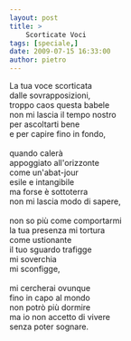 ```yaml
---
layout: post
title: >
    Scorticate Voci
tags: [speciale,]
date: 2009-07-15 16:33:00
author: pietro
---
```

La tua voce scorticata<br/>dalle sovrapposizioni,<br/>troppo caos questa babele<br/>non mi lascia il tempo nostro<br/>per ascoltarti bene<br/>e per capire fino in fondo,<br/><br/>quando calerà<br/>appoggiato all'orizzonte<br/>come un'abat-jour<br/>esile e intangibile<br/>ma forse è sottoterra<br/>non mi lascia modo di sapere,<br/><br/>non so più come comportarmi<br/>la tua presenza mi tortura<br/>come ustionante<br/>il tuo sguardo trafigge<br/>mi soverchia<br/>mi sconfigge,<br/><br/>mi cercherai ovunque<br/>fino in capo al mondo<br/>non potrò più dormire<br/>ma io non accetto di vivere<br/>senza poter sognare.
